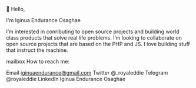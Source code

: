 👋 Hello,

I'm Iginua Endurance Osaghae

I’m interested in conributing to open source projects and building world class products that solve real life problems.
I’m looking to collaborate on open source projects that are based on the PHP and JS.
I love building stuff that instruct the machine.

mailbox How to reach me:

Email iginuaendurance@gmail.com Twitter @_royaleddie Telegram @royaleddie LinkedIn Iginua Endurance Osaghae
